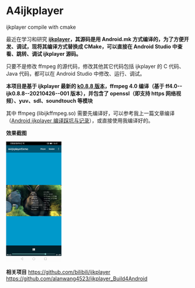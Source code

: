 # A4ijkplayer
ijkplayer compile with cmake

最近在学习和研究 **[ijkplayer](https://github.com/bilibili/ijkplayer)，其源码是用 Android.mk 方式编译的，为了方便开发、调试，现将其编译方式替换成 CMake，可以直接在 Android Studio 中查看、跳转、调试 ijkplayer 源码。**

只要不是修改 ffmpeg 的源代码，修改其他其它代码包括 ijkplayer 的 C 代码、Java 代码，都可以在 Android Studio  中修改、运行、调试。

**本项目是基于 ijkplayer 最新的 [k0.8.8 版本](https://github.com/bilibili/ijkplayer/releases/tag/k0.8.8)，ffmpeg 4.0 编译（基于 ff4.0--ijk0.8.8--20210426--001 版本），并包含了 openssl（即支持 https 网络视频）、yuv、sdl、soundtouch 等模块**

其中 ffmpeg (libijkffmpeg.so) 需要先编译好，可以参考我上一篇文章编译（[Android ijkplayer 编译踩坑与记录](https://blog.csdn.net/u011520181/article/details/129697501)），或直接使用我编译好的。

**效果截图**
<div align="left">
<img src=./Screenshots/Screenshot_20230323_184501_com.alanwang4523.a4ijkplayerdemo.jpg width=30% />
</div>


**相关项目**
https://github.com/bilibili/ijkplayer
https://github.com/alanwang4523/ijkplayer_Build4Android